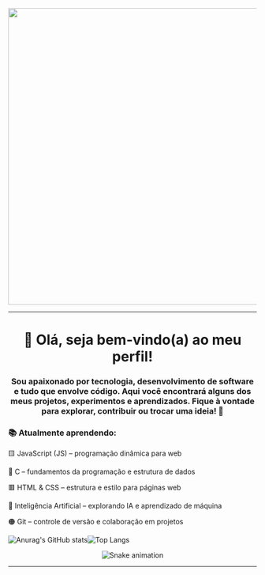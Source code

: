 <div align="center">
    <img src="https://drive.google.com/file/d/1fUn5kv-eTrG_gvKbqz7iHRuJNjeRJ6BD/view" width="600">
</div>
<hr>
<h1 align="center">👋 Olá, seja bem-vindo(a) ao meu perfil!</h1>
<h3 align="center">Sou apaixonado por tecnologia, desenvolvimento de software e tudo que envolve código. Aqui você encontrará alguns dos meus projetos, experimentos e aprendizados.
Fique à vontade para explorar, contribuir ou trocar uma ideia! 🚀</h3>


<h3>📚 Atualmente aprendendo:</h3>
<p>
    
🟨 JavaScript (JS) – programação dinâmica para web

🔵 C – fundamentos da programação e estrutura de dados

🟥 HTML & CSS – estrutura e estilo para páginas web

🧠 Inteligência Artificial – explorando IA e aprendizado de máquina

🟠 Git – controle de versão e colaboração em projetos
</p>

![Anurag's GitHub stats](https://github-readme-stats.vercel.app/api?username=rafaelAugust0&show_icons=true&theme=radical)![Top Langs](https://github-readme-stats.vercel.app/api/top-langs/?username=rafaelAugust0&layout=compact&theme=radical) 

<div align="center">
  <img src="https://github.com/danielbped/danielbped/raw/output/github-contribution-grid-snake.svg" alt="Snake animation" style="max-width: 100%;">
</div>

<hr>
